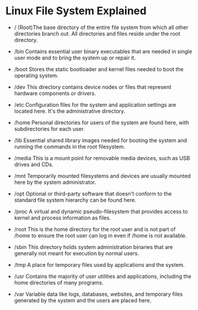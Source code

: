 # Linux File System Explained

- / (Root)The base directory of the entire file system from which all other directories branch out. All directories and files reside under the root directory.

- /bin Contains essential user binary executables that are needed in single user mode and to bring the system up or repair it.

- /boot Stores the static bootloader and kernel files needed to boot the operating system.

- /dev This directory contains device nodes or files that represent hardware components or drivers.

- /etc Configuration files for the system and application settings are located here. It's the administrative directory.

- /home Personal directories for users of the system are found here, with subdirectories for each user.

- /lib Essential shared library images needed for booting the system and running the commands in the root filesystem.

- /media This is a mount point for removable media devices, such as USB drives and CDs.

- /mnt Temporarily mounted filesystems and devices are usually mounted here by the system administrator.

- /opt Optional or third-party software that doesn't conform to the standard file system hierarchy can be found here.

- /proc A virtual and dynamic pseudo-filesystem that provides access to kernel and process information as files.

- /root This is the home directory for the root user and is not part of /home to ensure the root user can log in even if /home is not available.

- /sbin This directory holds system administration binaries that are generally not meant for execution by normal users.

- /tmp A place for temporary files used by applications and the system.

- /usr Contains the majority of user utilities and applications, including the home directories of many programs.

- /var Variable data like logs, databases, websites, and temporary files generated by the system and the users are placed here.